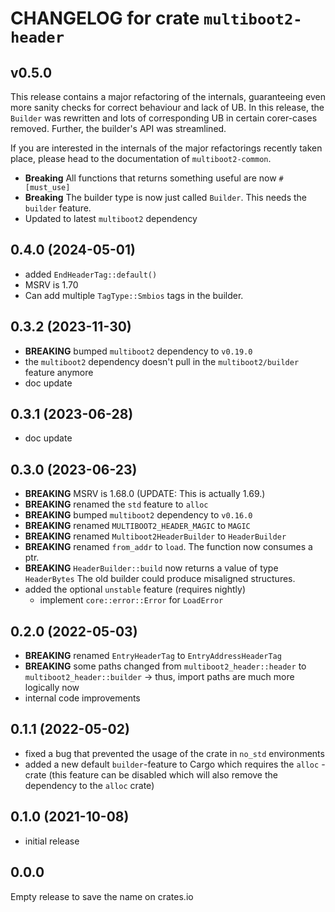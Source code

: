 # CHANGELOG for crate `multiboot2-header`

## v0.5.0

This release contains a major refactoring of the internals, guaranteeing
even more sanity checks for correct behaviour and lack of UB. In this release,
the `Builder` was rewritten and lots of corresponding UB in certain
corer-cases removed. Further, the builder's API was streamlined.

If you are interested in the internals of the major refactorings recently taken
place, please head to the documentation of `multiboot2-common`.

- **Breaking** All functions that returns something useful are now `#[must_use]`
- **Breaking** The builder type is now just called `Builder`. This needs the
  `builder` feature.
- Updated to latest `multiboot2` dependency

## 0.4.0 (2024-05-01)

- added `EndHeaderTag::default()`
- MSRV is 1.70
- Can add multiple `TagType::Smbios` tags in the builder.

## 0.3.2 (2023-11-30)

- **BREAKING** bumped `multiboot2` dependency to `v0.19.0`
- the `multiboot2` dependency doesn't pull in the `multiboot2/builder` feature
  anymore
- doc update

## 0.3.1 (2023-06-28)

- doc update

## 0.3.0 (2023-06-23)

- **BREAKING** MSRV is 1.68.0 (UPDATE: This is actually 1.69.)
- **BREAKING** renamed the `std` feature to `alloc`
- **BREAKING** bumped `multiboot2` dependency to `v0.16.0`
- **BREAKING** renamed `MULTIBOOT2_HEADER_MAGIC` to `MAGIC`
- **BREAKING** renamed `Multiboot2HeaderBuilder` to `HeaderBuilder`
- **BREAKING** renamed `from_addr` to `load`. The function now consumes a ptr.
- **BREAKING** `HeaderBuilder::build` now returns a value of type `HeaderBytes`
  The old builder could produce misaligned structures.
- added the optional `unstable` feature (requires nightly)
    - implement `core::error::Error` for `LoadError`

## 0.2.0 (2022-05-03)

- **BREAKING** renamed `EntryHeaderTag` to `EntryAddressHeaderTag`
- **BREAKING** some paths changed from `multiboot2_header::header`
  to `multiboot2_header::builder`
  -> thus, import paths are much more logically now
- internal code improvements

## 0.1.1 (2022-05-02)

- fixed a bug that prevented the usage of the crate in `no_std` environments
- added a new default `builder`-feature to Cargo which requires the `alloc`
  -crate
  (this feature can be disabled which will also remove the dependency to
  the `alloc` crate)

## 0.1.0 (2021-10-08)

- initial release

## 0.0.0

Empty release to save the name on crates.io
